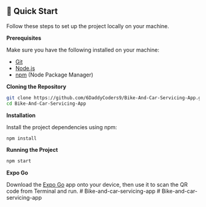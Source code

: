 ## <a name="quick-start">🤸 Quick Start</a>

Follow these steps to set up the project locally on your machine.

**Prerequisites**

Make sure you have the following installed on your machine:

- [Git](https://git-scm.com/)
- [Node.js](https://nodejs.org/en)
- [npm](https://www.npmjs.com/) (Node Package Manager)

**Cloning the Repository**

```bash
git clone https://github.com/6DaddyCoders9/Bike-And-Car-Servicing-App.git
cd Bike-And-Car-Servicing-App
```

**Installation**

Install the project dependencies using npm:

```bash
npm install
```
**Running the Project**

```bash
npm start
```

**Expo Go**

Download the [Expo Go](https://expo.dev/go) app onto your device, then use it to scan the QR code from Terminal and run.
#   B i k e - a n d - c a r - s e r v i c i n g - a p p  
 #   B i k e - a n d - c a r - s e r v i c i n g - a p p  
 